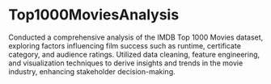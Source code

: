 # Top1000MoviesAnalysis
Conducted a comprehensive analysis of the IMDB Top 1000 Movies dataset, exploring factors influencing film success such as runtime, certificate category, and audience ratings. Utilized data cleaning, feature engineering, and visualization techniques to derive insights and trends in the movie industry, enhancing stakeholder decision-making.
